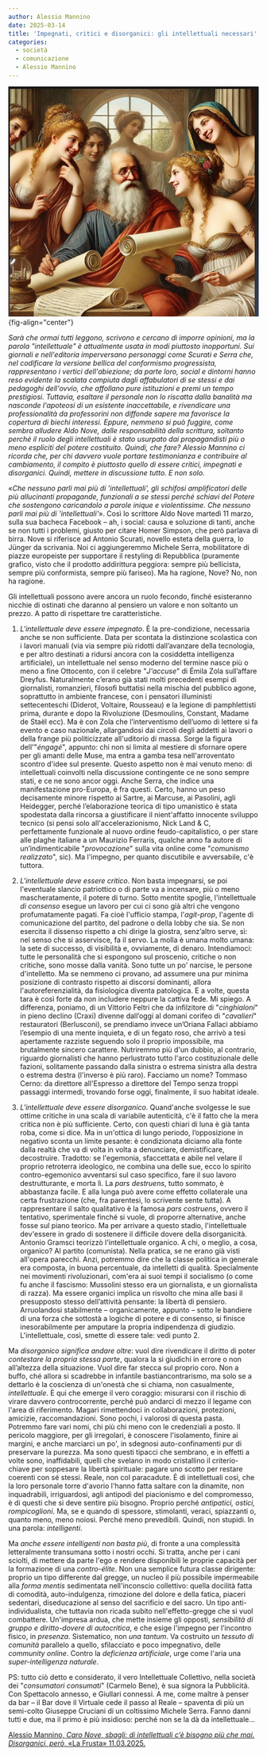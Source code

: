 ```yaml
---
author: Alessio Mannino
date: 2025-03-14
title: 'Impegnati, critici e disorganici: gli intellettuali necessari'
categories:
  - società
  - comunicazione
  - Alessio Mannino
---
```


![](images/Intellettuale_necessario.jpeg){fig-align="center"}

*Sarà che ormai tutti leggono, scrivono e cercano di imporre opinioni, ma la parola "intellettuale" è attualmente usata in modi piuttosto inopportuni. Sui giornali e nell'editoria imperversano personaggi come Scurati e Serra che, nel codificare la versione bellica del conformismo progressista, rappresentano i vertici dell'abiezione; da parte loro, social e dintorni hanno reso evidente la scalata compiuta dagli affabulatori di se stessi e dai pedagoghi dell'ovvio, che affollano pure istituzioni e premi un tempo prestigiosi. Tuttavia, esaltare il personale non lo riscatta dalla banalità ma nasconde l'apoteosi di un esistente inaccettabile, e rivendicare una professionalità da professorini non diffonde sapere ma favorisce la copertura di biechi interessi. Eppure, nemmeno si può fuggire, come sembra alludere Aldo Nove, dalle responsabilità della scrittura, soltanto perché il ruolo degli intellettuali è stato usurpato dai propagandisti più o meno espliciti del potere costituito. Quindi, che fare? Alessio Mannino ci ricorda che, per chi davvero vuole portare testimonianza e contribuire al cambiamento, il compito è piuttosto quello di essere critici, impegnati e disorganici. Quindi, mettere in discussione tutto. E non solo.*

«*Che nessuno parli mai più di 'intellettuali', gli schifosi amplificatori delle più allucinanti propagande, funzionali a se stessi perché schiavi del Potere che sostengono caricandolo a parole inique e violentissime. Che nessuno parli mai più di 'intellettuali'*». Così lo scrittore Aldo Nove martedì 11 marzo, sulla sua bacheca Facebook – ah, i social: causa e soluzione di tanti, anche se non tutti i problemi, giusto per citare Homer Simpson, che però parlava di birra. Nove si riferisce ad Antonio Scurati, novello esteta della guerra, lo Jünger da scrivania. Noi ci aggiungeremmo Michele Serra, mobilitatore di piazze europeiste per supportare il restyling di Repubblica (puramente grafico, visto che il prodotto addirittura peggiora: sempre più bellicista, sempre più conformista, sempre più fariseo). Ma ha ragione, Nove? No, non ha ragione.

Gli intellettuali possono avere ancora un ruolo fecondo, finché esisteranno nicchie di ostinati che daranno al pensiero un valore e non soltanto un prezzo. A patto di rispettare tre caratteristiche.

1)  *L'intellettuale deve essere impegnato*. È la pre-condizione, necessaria anche se non sufficiente. Data per scontata la distinzione scolastica con i lavori manuali (via via sempre più ridotti dall’avanzare della tecnologia, e per altro destinati a ridursi ancora con la cosiddetta intelligenza artificiale), un intellettuale nel senso moderno del termine nasce più o meno a fine Ottocento, con il celebre "*J'accuse*" di Émila Zola sull’affare Dreyfus. Naturalmente c’erano già stati molti precedenti esempi di giornalisti, romanzieri, filosofi buttatisi nella mischia del pubblico agone, soprattutto in ambiente francese, con i pensatori illuministi settecenteschi (Diderot, Voltaire, Rousseau) e la legione di pamphlettisti prima, durante e dopo la Rivoluzione (Desmoulins, Constant, Madame de Staël ecc). Ma è con Zola che l’interventismo dell’uomo di lettere si fa evento e caso nazionale, allargandosi dai circoli degli addetti ai lavori o della frange più politicizzate all'uditorio di massa. Sorge la figura dell'"*éngagé*", appunto: chi non si limita al mestiere di sfornare opere per gli amanti delle Muse, ma entra a gamba tesa nell'arroventato scontro d'idee sul presente. Questo aspetto non è mai venuto meno: di intellettuali coinvolti nella discussione contingente ce ne sono sempre stati, e ce ne sono ancor oggi. Anche Serra, che indìce una manifestazione pro-Europa, è fra questi. Certo, hanno un peso decisamente minore rispetto ai Sartre, ai Marcuse, ai Pasolini, agli Heidegger, perché l’elaborazione teorica di tipo umanistico è stata spodestata dalla rincorsa a giustificare il nient'affatto innocente sviluppo tecnico (si pensi solo all'accelerazionismo, Nick Land & C, perfettamente funzionale al nuovo ordine feudo-capitalistico, o per stare alle plaghe italiane a un Maurizio Ferraris, qualche anno fa autore di un’indimenticabile "*provocazione*" sulla vita online come "*comunismo realizzato*", sic). Ma l'impegno, per quanto discutibile e avversabile, c'è tuttora.

2)  *L'intellettuale deve essere critico*. Non basta impegnarsi, se poi l'eventuale slancio patriottico o di parte va a incensare, più o meno mascheratamente, il potere di turno. Sotto mentite spoglie, l'intellettuale *di consenso* esegue un lavoro per cui ci sono già altri che vengono profumatamente pagati. Fa cioè l'ufficio stampa, l'*agit-prop*, l'agente di comunicazione del partito, del padrone o della lobby che sia. Se non esercita il dissenso rispetto a chi dirige la giostra, senz’altro serve, sì: nel senso che si asservisce, fa il servo. La molla è umana molto umana: la sete di successo, di visibilità e, ovviamente, di denaro. Intendiamoci: tutte le personalità che si espongono sul proscenio, critiche o non critiche, sono mosse dalla vanità. Sono tutte un po' narcise, le persone d'intelletto. Ma se nemmeno ci provano, ad assumere una pur minima posizione di contrasto rispetto ai discorsi dominanti, allora l'autoreferenzialità, da fisiologica diventa patologica. E a volte, questa tara è così forte da non includere neppure la cattiva fede. Mi spiego. A differenza, poniamo, di un Vittorio Feltri che da infilzitore di "*cinghialoni*" in pieno declino (Craxi) divenne dall’oggi al domani corifeo di "*cavalieri*" restauratori (Berlusconi), se prendiamo invece un’Oriana Fallaci abbiamo l’esempio di una mente inquieta, e di un fegato roso, che arrivò a tesi apertamente razziste seguendo solo il proprio impossibile, ma brutalmente sincero carattere. Nutriremmo più d'un dubbio, al contrario, riguardo giornalisti che hanno perlustrato tutto l'arco costituzionale delle fazioni, solitamente passando dalla sinistra o estrema sinistra alla destra o estrema destra (l'inverso è più raro). Facciamo un nome? Tommaso Cerno: da direttore all'Espresso a direttore del Tempo senza troppi passaggi intermedi, trovando forse oggi, finalmente, il suo habitat ideale.

3)  *L'intellettuale deve essere disorganico*. Quand'anche svolgesse le sue ottime critiche in una scala di variabile autenticità, c'è il fatto che la mera critica non è più sufficiente. Certo, con questi chiari di luna è già tanta roba, come si dice. Ma in un'ottica di lungo periodo, l’opposizione in negativo sconta un limite pesante: è condizionata diciamo alla fonte dalla realtà che va di volta in volta a denunciare, demistificare, decostruire. Tradotto: se l'egemonia, sfaccettata e abile nel velare il proprio retroterra ideologico, ne combina una delle sue, ecco lo spirito contro-egemonico avventarsi sul caso specifico, fare il suo lavoro destrutturante, e morta lì. La *pars destruens*, tutto sommato, è abbastanza facile. E alla lunga può avere come effetto collaterale una certa frustrazione (che, fra parentesi, lo scrivente sente tutta). A rappresentare il salto qualitativo è la famosa *pars costruens*, ovvero il tentativo, sperimentale finché si vuole, di proporre alternative, anche fosse sul piano teorico. Ma per arrivare a questo stadio, l'intellettuale dev'essere in grado di sostenere il difficile dovere della disorganicità. Antonio Gramsci teorizzò l'intellettuale organico. A chi, o meglio, a cosa, organico? Al partito (comunista). Nella pratica, se ne erano già visti all'opera parecchi. Anzi, potremmo dire che la classe politica in generale era composta, in buona percentuale, da intelletti di qualità. Specialmente nei movimenti rivoluzionari, com'era ai suoi tempi il socialismo (o come fu anche il fascismo: Mussolini stesso era un giornalista, e un giornalista di razza). Ma essere organici implica un risvolto che mina alle basi il presupposto stesso dell’attività pensante: la libertà di pensiero. Arruolandosi stabilmente – organicamente, appunto – sotto le bandiere di una forza che sottostà a logiche di potere e di consenso, si finisce inesorabilmente per amputare la propria indipendenza di giudizio. L'intellettuale, così, smette di essere tale: vedi punto 2.

Ma *disorganico significa andare oltre*: vuol dire rivendicare il diritto di poter *contestare la propria stessa parte*, qualora la si giudichi in errore o non all’altezza della situazione. Vuol dire far stecca sul proprio coro. Non a buffo, ché allora si scadrebbe in infantile bastiancontrarismo, ma solo se a dettarlo è la coscienza di un'onestà che si chiama, non casualmente, *intellettuale*. È qui che emerge il vero coraggio: misurarsi con il rischio di virare davvero controcorrente, perché può andarci di mezzo il legame con l'area di riferimento. Magari rimettendoci in collaborazioni, protezioni, amicizie, raccomandazioni. Sono pochi, i valorosi di questa pasta. Potremmo fare vari nomi, chi più chi meno con le credenziali a posto. Il pericolo maggiore, per gli irregolari, è conoscere l'isolamento, finire ai margini, e anche marciarci un po', in sdegnosi auto-confinamenti pur di preservare la purezza. Ma sono questi tipacci che sembrano, e in effetti a volte sono, inaffidabili, quelli che svelano in modo cristallino il criterio-chiave per soppesare la libertà spirituale: pagare uno scotto per restare coerenti con sé stessi. Reale, non col paracadute. È di intellettuali così, che la loro personale torre d'avorio l'hanno fatta saltare con la dinamite, non inquadrabili, irriguardosi, agli antipodi del piacionismo e del compromesso, è di questi che si deve sentire più bisogno. Proprio perché *antipatici, ostici, rompicoglioni*. Ma, se e quando di spessore, stimolanti, veraci, spiazzanti o, quanto meno, meno noiosi. Perché meno prevedibili. Quindi, non stupidi. In una parola: *intelligenti*.

Ma *anche essere intelligenti non basta più*, di fronte a una complessità letteralmente transumana sotto i nostri occhi. Si tratta, anche per i cani sciolti, di mettere da parte l'ego e rendere disponibili le proprie capacità per la formazione di una *contro-élite*. Non una semplice futura classe dirigente: proprio un tipo differente dal gregge, un nucleo il più possibile impermeabile alla *forma mentis* sedimentata nell'inconscio collettivo: quella docilità fatta di comodità, auto-indulgenza, rimozione del dolore e della fatica, piaceri sedentari, diseducazione al senso del sacrificio e del sacro. Un tipo anti-individualista, che tuttavia non ricada subito nell'effetto-gregge che si vuol combattere. Un'impresa ardua, che mette insieme gli opposti, *sensibilità di gruppo e diritto-dovere di autocritica*, e che esige l'impegno per l’incontro fisico, in *presenza*. Sistematico, non *una tantum*. Va costruito un *tessuto di comunità* parallelo a quello, sfilacciato e poco impegnativo, delle *community online*. Contro la *deficienza artificiale*, urge come l'aria una *super-intelligenza naturale*.

PS: tutto ciò detto e considerato, il vero Intellettuale Collettivo, nella società dei "*consumatori consumati*" (Carmelo Bene), è sua signora la Pubblicità. Con Spettacolo annesso, e Giullari connessi. A me, come maître à penser da bar – il Bar dove il Virtuale cede il passo al Reale – spaventa di più un semi-colto Giuseppe Cruciani di un coltissimo Michele Serra. Fanno danni tutti e due, ma il primo è più insidioso: perché non se la dà da intellettuale…

[Alessio Mannino, *Caro Nove, sbagli: di intellettuali c’è bisogno più che mai. Disorganici, però*, «La Frusta» 11.03.2025.](https://www.lafionda.org/2025/03/11/caro-nove-sbagli-di-intellettuali-ce-bisogno-piu-che-mai-disorganici-pero)
